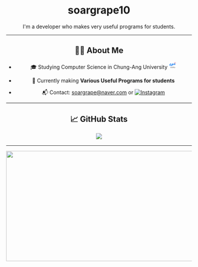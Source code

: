 <div align="center">

# soargrape10

I'm a developer who makes very useful programs for students.

---

## 🧑‍💻 About Me
- 🎓 Studying Computer Science in Chung-Ang University <img src="https://github.com/soargrape10/soargrape10/blob/main/assets/IMG_0526.jpeg?raw=true" width="20px" height="20px" />

- 🌱 Currently making **Various Useful Programs for students**
- 📬 Contact: soargrape@naver.com or [![Instagram](https://img.shields.io/badge/Instagram-E4405F?style=flat&logo=Instagram&logoColor=white)](https://instagram.com/bellluugaa)

---

## 📈 GitHub Stats

<img src="https://github-readme-stats.vercel.app/api?username=soargrape10&show_icons=true&theme=default" width="400px" />

---

<a href="https://www.gitanimals.org/en_US?utm_medium=image&utm_source=soargrape10&utm_content=farm">
<img
  src="https://render.gitanimals.org/farms/soargrape10"
  width="600"
  height="300"
/>
</a>

</div>
